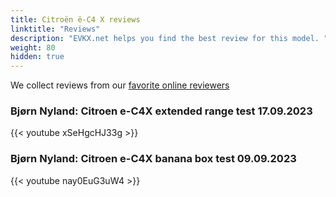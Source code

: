 ```yaml
---
title: Citroën ë-C4 X reviews
linktitle: "Reviews"
description: "EVKX.net helps you find the best review for this model. "
weight: 80
hidden: true
---
```

<object type="image/svg+xml" data="../modelnavigation.svg"></object>
We collect reviews from our [favorite online reviewers](/guides/evreviewers/)

### Bjørn Nyland: Citroen e-C4X extended range test 17.09.2023

{{< youtube xSeHgcHJ33g >}}

### Bjørn Nyland: Citroen e-C4X banana box test 09.09.2023

{{< youtube nay0EuG3uW4 >}}

